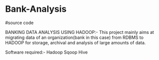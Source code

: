 # Bank-Analysis
#source code

BANKING DATA ANALYSIS USING HADOOP:-
This project mainly aims at migrating data of an organization(bank in this case) from RDBMS to HADOOP for storage, archival and analysis of large amounts of data.

Software required:-
  Hadoop
  Sqoop
  Hive
  
  


